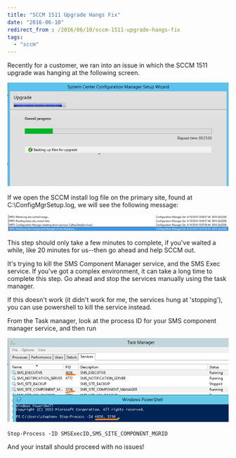 ```yaml
---
title: "SCCM 1511 Upgrade Hangs Fix"
date: "2016-06-10"
redirect_from : /2016/06/10/sccm-1511-upgrade-hangs-fix
tags: 
  - "sccm"
---
```


Recently for a customer, we ran into an issue in which the SCCM 1511 upgrade was hanging at the following screen.

![](../assets/images/2016/06/images/sccm1511hangs.png)

If we open the SCCM install log file on the primary site, found at C:\\ConfigMgrSetup.log, we will see the following message:

![](../assets/images/2016/06/images/sccm1511log.png)

This step should only take a few minutes to complete, if you've waited a while, like 20 minutes for us--then go ahead and help SCCM out.

It's trying to kill the SMS Component Manager service, and the SMS Exec service. If you've got a complex environment, it can take a long time to complete this step. Go ahead and stop the services manually using the task manager.

If this doesn't work (it didn't work for me, the services hung at 'stopping'), you can use powershell to kill the service instead.

From the Task manager, look at the process ID for your SMS component manager service, and then run

![](../assets/images/2016/06/images/ohno5.png)

`Stop-Process -ID SMSExecID,SMS_SITE_COMPONENT_MGRID`

And your install should proceed with no issues!
